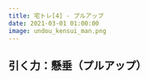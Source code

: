 ```yaml
---
title: 宅トレ[4] - プルアップ
date: 2021-03-01 01:00:00
image: undou_kensui_man.png
---
```



## 引く力：懸垂（プルアップ）
